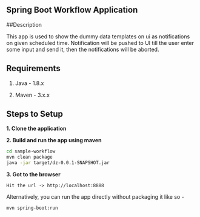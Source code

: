 ## Spring Boot Workflow Application

##Description

This app is used to show the dummy data templates on ui as notifications on given scheduled time.
Notification will be pushed to UI till the user enter some input and send it, then
the notifications will be aborted.



## Requirements

1. Java - 1.8.x

2. Maven - 3.x.x

## Steps to Setup

**1. Clone the application**


**2. Build and run the app using maven**

```bash
cd sample-workflow
mvn clean package
java -jar target/dz-0.0.1-SNAPSHOT.jar
```
**3. Got to the browser**

```$xslt
Hit the url -> http://localhost:8888
```

Alternatively, you can run the app directly without packaging it like so -

```bash
mvn spring-boot:run
```
